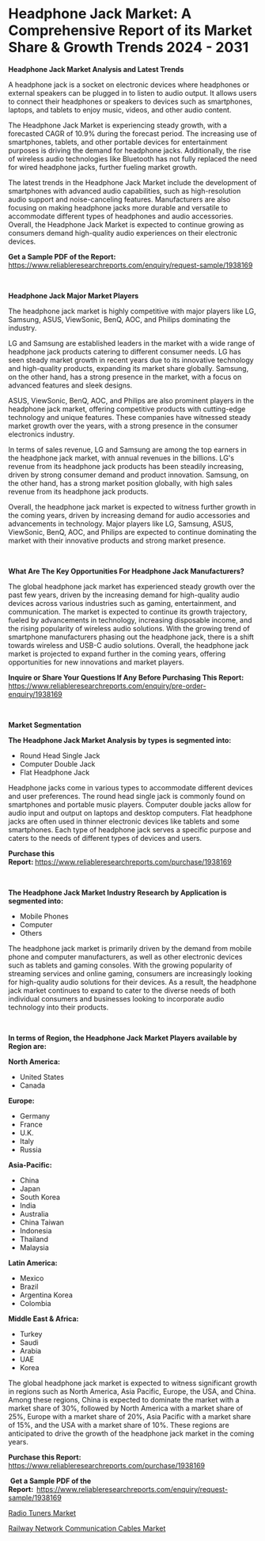 <p><h1>Headphone Jack Market: A Comprehensive Report of its Market Share & Growth Trends 2024 - 2031</h1></p><p><strong>Headphone Jack Market Analysis and Latest Trends</strong></p>
<p><p>A headphone jack is a socket on electronic devices where headphones or external speakers can be plugged in to listen to audio output. It allows users to connect their headphones or speakers to devices such as smartphones, laptops, and tablets to enjoy music, videos, and other audio content.</p><p>The Headphone Jack Market is experiencing steady growth, with a forecasted CAGR of 10.9% during the forecast period. The increasing use of smartphones, tablets, and other portable devices for entertainment purposes is driving the demand for headphone jacks. Additionally, the rise of wireless audio technologies like Bluetooth has not fully replaced the need for wired headphone jacks, further fueling market growth.</p><p>The latest trends in the Headphone Jack Market include the development of smartphones with advanced audio capabilities, such as high-resolution audio support and noise-canceling features. Manufacturers are also focusing on making headphone jacks more durable and versatile to accommodate different types of headphones and audio accessories. Overall, the Headphone Jack Market is expected to continue growing as consumers demand high-quality audio experiences on their electronic devices.</p></p>
<p><strong>Get a Sample PDF of the Report:&nbsp;</strong> <a href="https://www.reliableresearchreports.com/enquiry/request-sample/1938169">https://www.reliableresearchreports.com/enquiry/request-sample/1938169</a></p>
<p>&nbsp;</p>
<p><strong>Headphone Jack Major Market Players</strong></p>
<p><p>The headphone jack market is highly competitive with major players like LG, Samsung, ASUS, ViewSonic, BenQ, AOC, and Philips dominating the industry. </p><p>LG and Samsung are established leaders in the market with a wide range of headphone jack products catering to different consumer needs. LG has seen steady market growth in recent years due to its innovative technology and high-quality products, expanding its market share globally. Samsung, on the other hand, has a strong presence in the market, with a focus on advanced features and sleek designs.</p><p>ASUS, ViewSonic, BenQ, AOC, and Philips are also prominent players in the headphone jack market, offering competitive products with cutting-edge technology and unique features. These companies have witnessed steady market growth over the years, with a strong presence in the consumer electronics industry.</p><p>In terms of sales revenue, LG and Samsung are among the top earners in the headphone jack market, with annual revenues in the billions. LG's revenue from its headphone jack products has been steadily increasing, driven by strong consumer demand and product innovation. Samsung, on the other hand, has a strong market position globally, with high sales revenue from its headphone jack products.</p><p>Overall, the headphone jack market is expected to witness further growth in the coming years, driven by increasing demand for audio accessories and advancements in technology. Major players like LG, Samsung, ASUS, ViewSonic, BenQ, AOC, and Philips are expected to continue dominating the market with their innovative products and strong market presence.</p></p>
<p>&nbsp;</p>
<p><strong>What Are The Key Opportunities For Headphone Jack Manufacturers?</strong></p>
<p><p>The global headphone jack market has experienced steady growth over the past few years, driven by the increasing demand for high-quality audio devices across various industries such as gaming, entertainment, and communication. The market is expected to continue its growth trajectory, fueled by advancements in technology, increasing disposable income, and the rising popularity of wireless audio solutions. With the growing trend of smartphone manufacturers phasing out the headphone jack, there is a shift towards wireless and USB-C audio solutions. Overall, the headphone jack market is projected to expand further in the coming years, offering opportunities for new innovations and market players.</p></p>
<p><strong>Inquire or Share Your Questions If Any Before Purchasing This Report:</strong> <a href="https://www.reliableresearchreports.com/enquiry/pre-order-enquiry/1938169">https://www.reliableresearchreports.com/enquiry/pre-order-enquiry/1938169</a></p>
<p>&nbsp;</p>
<p><strong>Market Segmentation</strong></p>
<p><strong>The Headphone Jack Market Analysis by types is segmented into:</strong></p>
<p><ul><li>Round Head Single Jack</li><li>Computer Double Jack</li><li>Flat Headphone Jack</li></ul></p>
<p><p>Headphone jacks come in various types to accommodate different devices and user preferences. The round head single jack is commonly found on smartphones and portable music players. Computer double jacks allow for audio input and output on laptops and desktop computers. Flat headphone jacks are often used in thinner electronic devices like tablets and some smartphones. Each type of headphone jack serves a specific purpose and caters to the needs of different types of devices and users.</p></p>
<p><strong>Purchase this Report:&nbsp;</strong><a href="https://www.reliableresearchreports.com/purchase/1938169">https://www.reliableresearchreports.com/purchase/1938169</a></p>
<p>&nbsp;</p>
<p><strong>The Headphone Jack Market Industry Research by Application is segmented into:</strong></p>
<p><ul><li>Mobile Phones</li><li>Computer</li><li>Others</li></ul></p>
<p><p>The headphone jack market is primarily driven by the demand from mobile phone and computer manufacturers, as well as other electronic devices such as tablets and gaming consoles. With the growing popularity of streaming services and online gaming, consumers are increasingly looking for high-quality audio solutions for their devices. As a result, the headphone jack market continues to expand to cater to the diverse needs of both individual consumers and businesses looking to incorporate audio technology into their products.</p></p>
<p>&nbsp;</p>
<p><strong>In terms of Region, the Headphone Jack Market Players available by Region are:</strong></p>
<p>
    <p> <strong> North America: </strong>
        <ul>
            <li>United States</li>
            <li>Canada</li>
        </ul>
        </p> 
    <p> <strong> Europe: </strong>
        <ul>
            <li>Germany</li>
            <li>France</li>
            <li>U.K.</li>
            <li>Italy</li>
            <li>Russia</li>
        </ul>
        </p> 
    <p> <strong> Asia-Pacific: </strong>
        <ul>
            <li>China</li>
            <li>Japan</li>
            <li>South Korea</li>
            <li>India</li>
            <li>Australia</li>
            <li>China Taiwan</li>
            <li>Indonesia</li>
            <li>Thailand</li>
            <li>Malaysia</li>
        </ul>
        </p> 
    <p> <strong> Latin America: </strong>
        <ul>
            <li>Mexico</li>
            <li>Brazil</li>
            <li>Argentina Korea</li>
            <li>Colombia</li>
        </ul>
        </p> 
    <p> <strong> Middle East & Africa: </strong>
        <ul>
            <li>Turkey</li>
            <li>Saudi</li>
            <li>Arabia</li>
            <li>UAE</li>
            <li>Korea</li>
        </ul>
    </p>
    </p>
<p><p>The global headphone jack market is expected to witness significant growth in regions such as North America, Asia Pacific, Europe, the USA, and China. Among these regions, China is expected to dominate the market with a market share of 30%, followed by North America with a market share of 25%, Europe with a market share of 20%, Asia Pacific with a market share of 15%, and the USA with a market share of 10%. These regions are anticipated to drive the growth of the headphone jack market in the coming years.</p></p>
<p><strong>Purchase this Report: </strong><a href="https://www.reliableresearchreports.com/purchase/1938169">https://www.reliableresearchreports.com/purchase/1938169</a></p>
<p>&nbsp;<strong>Get a Sample PDF of the Report:&nbsp;&nbsp;</strong><a href="https://www.reliableresearchreports.com/enquiry/request-sample/1938169">https://www.reliableresearchreports.com/enquiry/request-sample/1938169</a></p>
<p><strong></strong></p>
<p><p><a href="https://github.com/Sinjinluong3e0awx2m195k76/Market-Research-Report-List-1/blob/main/radio-tuners-market.md">Radio Tuners Market</a></p><p><a href="https://simplistic-meeting-7ee.notion.site/Railway-Network-Communication-Cables-Market-Dynamics-2024-2031-Also-about-Its-Market-Trends-Projec-f11a0cc77aca4cf1ab7c22b4f5a12ad9">Railway Network Communication Cables Market</a></p></p>